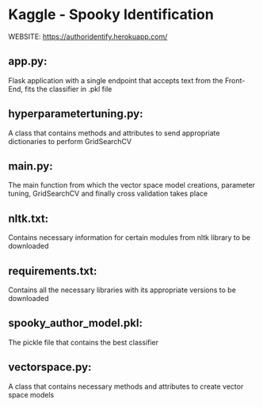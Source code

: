 

# Kaggle - Spooky Identification
WEBSITE: https://authoridentify.herokuapp.com/

## app.py: 
Flask application with a single endpoint that accepts text from the Front-End, fits the classifier in .pkl file 

## hyperparametertuning.py:
A class that contains methods and attributes to send appropriate dictionaries to perform GridSearchCV 

## main.py: 
The main function from which the vector space model creations, parameter tuning, GridSearchCV and finally cross validation takes place

## nltk.txt: 
Contains necessary information for certain modules from nltk library to be downloaded

## requirements.txt: 
Contains all the necessary libraries with its appropriate versions to be downloaded

## spooky_author_model.pkl: 
The pickle file that contains the best classifier

## vectorspace.py: 
A class that contains necessary methods and attributes to create vector space models
